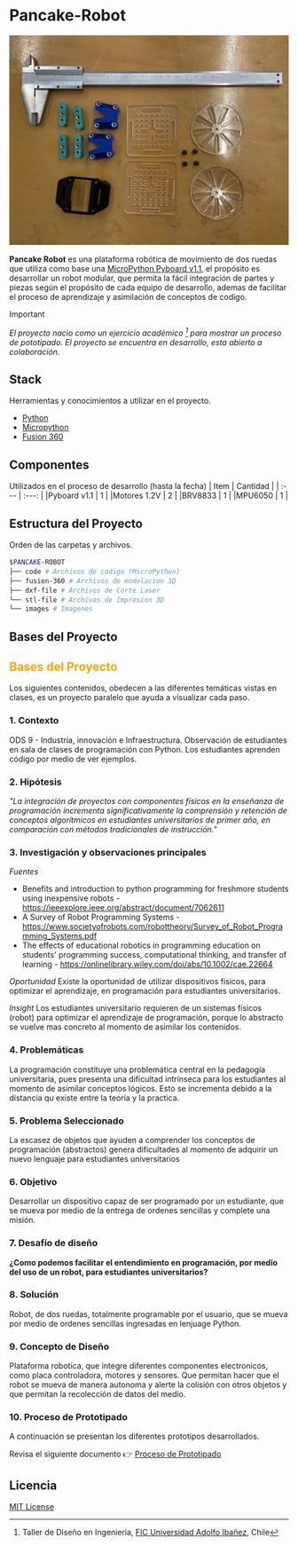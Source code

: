 # Pancake-Robot
![pancake-robot](images/record/it4-prototipo.jpeg "pancake-robot")

**Pancake Robot** es una plataforma robótica de movimiento de dos ruedas que utiliza como base una [MicroPython Pyboard v1.1](https://micropython.org), el propósito es desarrollar un robot modular, que permita la fácil integración de partes y piezas según el propósito de cada equipo de desarrollo, ademas de facilitar el proceso de aprendizaje y asimilación de conceptos de codigo.

> [!IMPORTANT]
> *El proyecto nacio como un ejercicio académico [^1] para mostrar un proceso de pototipado. El proyecto se encuentra en desarrollo, esta abierto a colaboración.*

## Stack
Herramientas y conocimientos a utilizar en el proyecto.
- [Python](https://www.python.org)
- [Micropython](https://micropython.org)
- [Fusion 360](https://www.autodesk.com/products/fusion-360/overview)

## Componentes
Utilizados en el proceso de desarrollo (hasta la fecha)
| Item | Cantidad |
| :--- | :---: |
|Pyboard v1.1 | 1 |
|Motores 1.2V | 2 |
|BRV8833 | 1 |
|MPU6050 | 1 |

## Estructura del Proyecto
Orden de las carpetas y archivos.
```Bash
$PANCAKE-ROBOT
├── code # Archivos de codigo (MicroPython)
├── fusion-360 # Archivos de modelacion 3D
├── dxf-file # Archivos de Corte Laser
└── stl-file # Archivos de Impresion 3D
└── images # Imagenes
```
## Bases del Proyecto
<h2 style="color:#FFA500;">Bases del Proyecto</h2>
Los siguientes contenidos, obedecen a las diferentes temáticas vistas en clases, es un proyecto paralelo que ayuda a visualizar cada paso.

### 1. Contexto
ODS 9 - Industria, innovación e Infraestructura.
Observación de estudiantes en sala de clases de programación con Python. Los estudiantes aprenden código por medio de ver ejemplos.

### 2. Hipótesis
*"La integración de proyectos con componentes físicos en la enseñanza de programación incrementa significativamente la comprensión y retención de conceptos algorítmicos en estudiantes universitarios de primer año, en comparación con métodos tradicionales de instrucción."*

### 3. Investigación y observaciones principales
*Fuentes*
- Benefits and introduction to python programming for freshmore students using inexpensive robots - https://ieeexplore.ieee.org/abstract/document/7062611
- A Survey of Robot Programming Systems - https://www.societyofrobots.com/robottheory/Survey_of_Robot_Programming_Systems.pdf
- The effects of educational robotics in programming education on students' programming success, computational thinking, and transfer of learning - https://onlinelibrary.wiley.com/doi/abs/10.1002/cae.22664

*Oportunidad*
Existe la oportunidad de utilizar dispositivos físicos, para optimizar el aprendizaje, en programación para estudiantes universitarios.

*Insight*
Los estudiantes universitario requieren de un sistemas físicos (robot) para optimizar el aprendizaje de programación, porque lo abstracto se vuelve mas concreto al momento de asimilar los contenidos.

### 4. Problemáticas
La programación constituye una problemática central en la pedagogía universitaria, pues presenta una dificultad intrínseca para los estudiantes al momento de asimilar conceptos lógicos.  Esto se incrementa debido a la distancia qu existe entre la teoría y la practica.

### 5. Problema Seleccionado
La escasez de objetos que ayuden a comprender los conceptos de programación (abstractos) genera dificultades al momento de adquirir un nuevo lenguaje para estudiantes universitarios

### 6. Objetivo
Desarrollar un dispositivo capaz de ser programado por un estudiante, que se mueva por medio de la entrega de ordenes sencillas y complete una misión.

### 7. Desafío de diseño
**¿Como podemos facilitar el entendimiento en programación, por medio del uso de un robot, para estudiantes universitarios?**

### 8. Solución
Robot, de dos ruedas, totalmente programable por el usuario, que se mueva por medio de ordenes sencillas ingresadas en lenjuage Python.

### 9. Concepto de Diseño
Plataforma robotica, que integre diferentes componentes electronicos, como placa controladora, motores y sensores. Que permitan hacer que el robot se mueva de manera autonoma y alerte la colisión con otros objetos y que permitan la recolección de datos del medio.

### 10. Proceso de Prototipado
A continuación se presentan los diferentes prototipos desarrollados.

Revisa el siguiente documento :point_right: [Proceso de Prototipado](PROTOTIPOS.md)

## Licencia
[MIT License](LICENSE)

[^1]: Taller de Diseño en Ingenieria, [FIC Universidad Adolfo Ibañez](https://www.uai.cl/ingenieria-y-ciencias), Chile
